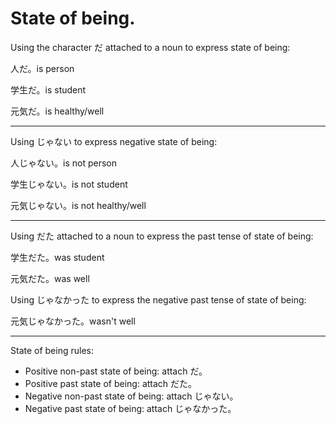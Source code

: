 # State of being.

Using the character だ attached to a noun to express state of being:

人だ。is person

学生だ。is student

元気だ。is healthy/well

---

Using じゃない to express negative state of being:

人じゃない。is not person

学生じゃない。is not student

元気じゃない。is not healthy/well

---

Using だた attached to a noun to express the past tense of state of being:

学生だた。was student

元気だた。was well

Using じゃなかった to express the negative past tense of state of being:

元気じゃなかった。wasn't well

---

State of being rules:

- Positive non-past state of being: attach だ。
- Positive past state of being: attach だた。
- Negative non-past state of being: attach じゃない。
- Negative past state of being: attach じゃなかった。
